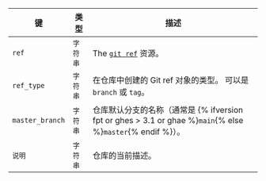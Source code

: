 | 键               | 类型    | 描述                                                                                           |
| --------------- | ----- | -------------------------------------------------------------------------------------------- |
| `ref`           | `字符串` | The [`git ref`](/rest/reference/git#get-a-reference) 资源。                                     |
| `ref_type`      | `字符串` | 在仓库中创建的 Git ref 对象的类型。 可以是 `branch` 或 `tag`。                                                 |
| `master_branch` | `字符串` | 仓库默认分支的名称（通常是 {% ifversion fpt or ghes > 3.1 or ghae %}`main`{% else %}`master`{% endif %}）。 |
| `说明`            | `字符串` | 仓库的当前描述。                                                                                     |
